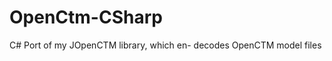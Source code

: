 OpenCtm-CSharp
==============

C# Port of my JOpenCTM library, which en- decodes OpenCTM model files